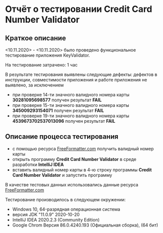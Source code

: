 # Отчёт о тестировании Credit Card Number Validator

## Краткое описание

<10.11.2020> - <10.11.2020> было проведено функциональное тестирование приложения KeyValidator.

На тестирование затрачено: 1 час

В результате тестирования выявлены следующие дефекты: дефектов в инструкции, совместимости приложения и работе приложения не выявлено, за исключением
* при проверке 14-ти значного валидного номера карты **30281095698577** получен результат **FAIL**
* при проверке 15-ти значного валидного номера карты **345009293154071** получен результат **FAIL**
* при проверке 19-ти значного валидного номера карты **4539673702537013096** получен результат **FAIL**

## Описание процесса тестирования
* с помощью ресурса [FreeFormatter.com](https://www.freeformatter.com/credit-card-number-generator-validator.html) получить валидный номер карты
* открыть программу **Credit Card Number Validator** в среде разработки **IntelliJ IDEA**
* вставить валидный номер карты в 4-ю строку программы **Credit Card Number Validator** и запустить программу

В качестве тестовых данных использовались данные ресурса [FreeFormatter.com](https://www.freeformatter.com/credit-card-number-generator-validator.html)

Тестирование производилось в следующем окружении:
* Windows 10, 64-разрядная операционная система
* версия JDK "11.0.9" 2020-10-20
* IntelliJ IDEA 2020.2.3 (Community Edition)
* Google Chrom Версия 86.0.4240.193 (Официальная сборка), (64 бит)
